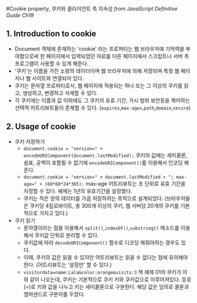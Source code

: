 #Cookie property, 쿠키와 클라이언트 측 지속성
_from JavaScript Definitive Guide Ch19_

## 1. Introduction to cookie
- Document 객체에 존재하는 'cookie' 라는 프로퍼티는 웹 브라우저에 기억력을 부여함으로써 한 페이지에서 입력되었던 자료를 다른 페이지에서 스크립트나 서버 측 프로그램이 사용할 수 있게 해준다.
- '쿠키'는 이름을 가진 소량의 데이터이며 웹 브라우저에 의해 저장되며 특정 웹 페이지나 웹 사이트와 연결되어 있다.
- 쿠키는 문자열 프로퍼티로서, 웹 페이지에 적용되는 하나 또는 그 이상의 쿠키를 읽고, 생성하고, 변경하고 삭제할 수 있다.
- 각 쿠키에는 이름과 값 이외에도 그 쿠키의 유효 기간, 가시 범위 보안등을 제어하는 선택적 어트리뷰트들이 존재할 수 있다. (`expires`,`max-ages`,`path`,`domain`,`secure`)


## 2. Usage of cookie
- 쿠키 저장하기
    - `document.cookie = "version=" + encodeURIComponent(document.lastModified);` 쿠키의 값에는 세미콜론, 쉼표, 공백이 포함될 수 없기에 `encodeURIComponent()`를 이용해서 인코딩 해준다.
    - `document.cookie = "version=" + document.lastModified + "; max-age=" + (60*60*24*365);` max-age 어트리뷰트는 초 단위로 유효 기간을 지정할 수 있다. 예제는 1년의 유효기간을 설정했다.
    - 쿠키는 적은 양의 데이터를 가끔 저장하려는 목적으로 설계되었다. (브라우저들은 쿠키당 4킬로바이트, 총 300개 이상의 쿠키, 웹 서버당 20개의 쿠키를 기본적으로 가지고 있다.)
- 쿠키 읽기
    - 문자열이라는 점을 이용해서 `split()`,`indexOf()`,`substring()` 메소드를 이용해서 쿠키값 단위로 분리할 수 있다.
    - 쿠키값에 따라 `decodeURIComponent()` 함수로 디코딩 해줘야하는 경우도 있다.
    - 이때, 쿠키의 값은 읽을 수 있지만 어트리뷰트는 읽을 수 없다는 점에 유의해야 한다. (어트리뷰트는 '설정만' 할 수 있다.)
    - `visitordata=name:Lala&color:orange&visits:3` 책 예제 01의 쿠키가 이와 같이 나오는데, 쿠키는 기본적으로 쿠키 키와 쿠키값으로 이루어져있다. 등호(=)로 키와 값을 나누고 키는 세미콜론으로 구분한다. 해당 값은 임의로 콜론과 앰퍼센드로 구분자를 두었다. 